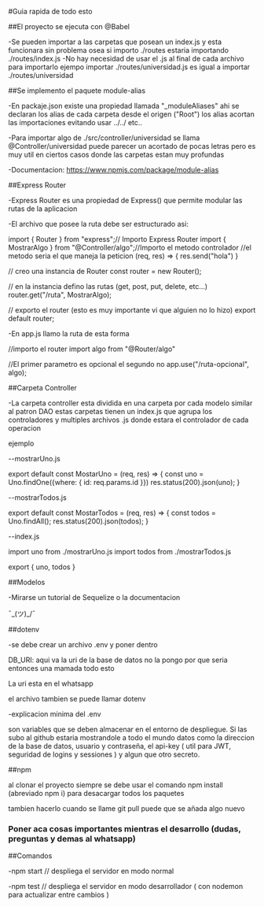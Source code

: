 #Guia rapida de todo esto

##El proyecto se ejecuta con @Babel 

-Se pueden importar a las carpetas que posean un index.js y esta funcionara sin problema
    osea si importo ./routes estaria importando ./routes/index.js
-No hay necesidad de usar el .js al final de cada archivo para importarlo
    ejempo importar ./routes/universidad.js es igual a importar ./routes/universidad

##Se implemento el paquete module-alias

-En packaje.json existe una propiedad llamada "_moduleAliases" ahi se declaran los alias de cada carpeta desde el origen ("Root") los alias acortan las importaciones evitando usar ../../ etc..

-Para importar algo de ./src/controller/universidad se llama @Controller/universidad puede parecer un acortado de pocas letras pero es muy util en ciertos casos donde las carpetas estan muy profundas

-Documentacion: https://www.npmjs.com/package/module-alias

##Express Router

-Express Router es una propiedad de Express() que permite modular las rutas de la aplicacion

-El archivo que posee la ruta debe ser estructurado asi:

import { Router } from "express";// Importo Express Router
import { MostrarAlgo } from "@Controller/algo";//Importo el metodo controlador
//el metodo seria el que maneja la peticion (req, res) => { res.send("hola") }

// creo una instancia de Router
const router = new Router();

// en la instancia defino las rutas (get, post, put, delete, etc...)
router.get("/ruta", MostrarAlgo);

// exporto el router (esto es muy importante vi que alguien no lo hizo)
export default router;

-En app.js llamo la ruta de esta forma

//importo el router 
import algo from "@Router/algo"

//El primer parametro es opcional el segundo no
app.use("/ruta-opcional", algo);

##Carpeta Controller

-La carpeta controller esta dividida en una carpeta por cada modelo similar al patron DAO estas carpetas tienen un index.js que agrupa los controladores y multiples archivos .js donde estara el controlador de cada operacion

ejemplo

--mostrarUno.js

export default const MostarUno = (req, res) => {
    const uno = Uno.findOne({where: { id: req.params.id }})
    res.status(200).json(uno);
}

--mostrarTodos.js

export default const MostarTodos = (req, res) => {
    const todos = Uno.findAll();
    res.status(200).json(todos);
}

--index.js

import uno from ./mostrarUno.js
import todos from ./mostrarTodos.js

export {
    uno,
    todos
}

##Modelos

-Mirarse un tutorial de Sequelize o la documentacion

¯\_(ツ)_/¯

##dotenv

-se debe crear un archivo .env y poner dentro

DB_URI: aqui va la uri de la base de datos no la pongo por que seria entonces una mamada todo esto

La uri esta en el whatsapp

el archivo tambien se puede llamar dotenv

-explicacion minima del .env

son variables que se deben almacenar en el entorno de despliegue. Si las subo al github estaria mostrandole a todo el mundo datos como la direccion de la base de datos, usuario y contraseña, el api-key ( util para JWT, seguridad de logins y sessiones ) y algun que otro secreto.

##npm 

al clonar el proyecto siempre se debe usar el comando npm install (abreviado npm i) para desacargar todos los paquetes

tambien hacerlo cuando se llame git pull puede que se añada algo nuevo

### Poner aca cosas importantes mientras el desarrollo (dudas, preguntas y demas al whatsapp)

##Comandos

-npm start // despliega el servidor en modo normal

-npm test // despliega el servidor en modo desarrollador ( con nodemon para actualizar entre cambios )

